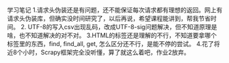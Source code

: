﻿学习笔记
1.请求头伪装还是有问题，还不能保证每次请求都有理想的返回。网上有请求头伪装库，但确实没时间研究了，以后再说，希望课程能讲到，帮我节省时间。
2. UTF-8的写入csv出现乱码，改成UTF-8-sig问题解决，但不知道原理是啥，也不知道解决的对不对。
3.HTML的标签还是理解的不行，不知道要拿哪个标签里的东西，find, find_all, get, 怎么区分还不行，是能不停的尝试。
4.花了将近8个小时，Scrapy框架完全没听懂，算了就这么着吧，作业2放弃。
